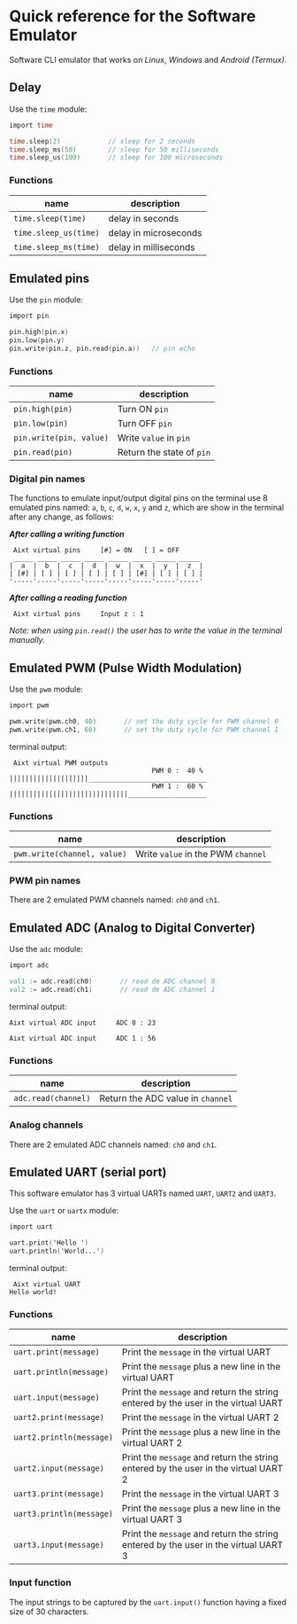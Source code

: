 # Quick reference for the Software Emulator
Software CLI emulator that works on _Linux_, _Windows_ and _Android (Termux)_.


## Delay
Use the `time` module:

```v
import time

time.sleep(2)            // sleep for 2 seconds
time.sleep_ms(50)        // sleep for 50 milliseconds
time.sleep_us(100)       // sleep for 100 microseconds
```

### Functions
| name                  | description           |
| --------------------- | --------------------- |
| `time.sleep(time)`    | delay in seconds      |
| `time.sleep_us(time)` | delay in microseconds |
| `time.sleep_ms(time)` | delay in milliseconds |


## Emulated pins
Use the `pin` module:

```v
import pin

pin.high(pin.x)
pin.low(pin.y)
pin.write(pin.z, pin.read(pin.a))   // pin echo
```

### Functions
| name                    | description               |
| ----------------------- | ------------------------- |
| `pin.high(pin)`         | Turn ON `pin`             |
| `pin.low(pin)`          | Turn OFF `pin`            |
| `pin.write(pin, value)` | Write `value` in `pin`    |
| `pin.read(pin)`         | Return the state of `pin` |

### Digital pin names
The functions to emulate input/output digital pins on the terminal use 8 emulated pins named: `a`, `b`, `c`, `d`, `w`, `x`, `y` and `z`, which are show in the terminal after any change, as follows:

_**After calling a writing function**_
```
 Aixt virtual pins     [#] = ON   [ ] = OFF
 _____ _____ _____ _____ _____ _____ _____ _____
|  a  |  b  |  c  |  d  |  w  |  x  |  y  |  z  |
| [#] | [ ] | [ ] | [ ] | [ ] | [#] | [ ] | [ ] |
'-----'-----'-----'-----'-----'-----'-----'-----'
```
_**After calling a reading function**_
```
 Aixt virtual pins     Input z : 1
```

_Note: when using `pin.read()` the user has to write the value in the terminal manually._


## Emulated PWM (Pulse Width Modulation)
Use the `pwm` module:

```v
import pwm

pwm.write(pwm.ch0, 40)       // set the duty cycle for PWM channel 0
pwm.write(pwm.ch1, 60)       // set the duty cycle for PWM channel 1
```

terminal output:
```
 Aixt virtual PWM outputs
                                    PWM 0 :  40 %
||||||||||||||||||||______________________________
                                    PWM 1 :  60 %
||||||||||||||||||||||||||||||____________________
```

### Functions
| name                        | description                        |
| --------------------------- | ---------------------------------- |
| `pwm.write(channel, value)` | Write `value` in the PWM `channel` |

### PWM pin names
There are 2 emulated PWM channels named: `ch0` and `ch1`.


## Emulated ADC (Analog to Digital Converter)
Use the `adc` module:

```v
import adc

val1 := adc.read(ch0)       // read de ADC channel 0
val2 := adc.read(ch1)       // read de ADC channel 1
```

terminal output:
```
Aixt virtual ADC input     ADC 0 : 23
```
```
Aixt virtual ADC input     ADC 1 : 56
```

### Functions
| name                | description                       |
| ------------------- | --------------------------------- |
| `adc.read(channel)` | Return the ADC value in `channel` |

### Analog channels
There are 2 emulated ADC channels named: `ch0` and `ch1`.


## Emulated UART (serial port)
This software emulator has 3 virtual UARTs named `UART`, `UART2` and `UART3`.

Use the `uart` or `uartx` module:

```v
import uart

uart.print('Hello ')
uart.println('World...')
```

terminal output:
```
 Aixt virtual UART
Hello world!
```

### Functions
| name                     | description                                                                         |
| ------------------------ | ----------------------------------------------------------------------------------- |
| `uart.print(message)`    | Print the `message` in the virtual UART                                             |
| `uart.println(message)`  | Print the `message` plus a new line in the virtual UART                             |
| `uart.input(message)`    | Print the `message` and return the string entered by the user in the virtual UART   |
| `uart2.print(message)`   | Print the `message` in the virtual UART 2                                           |
| `uart2.println(message)` | Print the `message` plus a new line in the virtual UART 2                           |
| `uart2.input(message)`   | Print the `message` and return the string entered by the user in the virtual UART 2 |
| `uart3.print(message)`   | Print the `message` in the virtual UART 3                                           |
| `uart3.println(message)` | Print the `message` plus a new line in the virtual UART 3                           |
| `uart3.input(message)`   | Print the `message` and return the string entered by the user in the virtual UART 3 |

### Input function
The input strings to be captured by the `uart.input()` function having a fixed size of 30 characters.